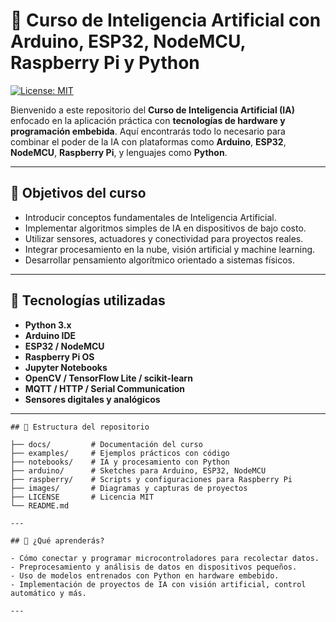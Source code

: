 # 🤖 Curso de Inteligencia Artificial con Arduino, ESP32, NodeMCU, Raspberry Pi y Python

[![License: MIT](https://img.shields.io/badge/License-MIT-yellow.svg)](https://opensource.org/licenses/MIT)

Bienvenido a este repositorio del **Curso de Inteligencia Artificial (IA)** enfocado en la aplicación práctica con **tecnologías de hardware y programación embebida**. Aquí encontrarás todo lo necesario para combinar el poder de la IA con plataformas como **Arduino**, **ESP32**, **NodeMCU**, **Raspberry Pi**, y lenguajes como **Python**.

---

## 🎯 Objetivos del curso

- Introducir conceptos fundamentales de Inteligencia Artificial.
- Implementar algoritmos simples de IA en dispositivos de bajo costo.
- Utilizar sensores, actuadores y conectividad para proyectos reales.
- Integrar procesamiento en la nube, visión artificial y machine learning.
- Desarrollar pensamiento algorítmico orientado a sistemas físicos.

---

## 🧰 Tecnologías utilizadas

- **Python 3.x**
- **Arduino IDE**
- **ESP32 / NodeMCU**
- **Raspberry Pi OS**
- **Jupyter Notebooks**
- **OpenCV / TensorFlow Lite / scikit-learn**
- **MQTT / HTTP / Serial Communication**
- **Sensores digitales y analógicos**

---
```plaintext
## 📁 Estructura del repositorio

├── docs/         # Documentación del curso
├── examples/     # Ejemplos prácticos con código
├── notebooks/    # IA y procesamiento con Python
├── arduino/      # Sketches para Arduino, ESP32, NodeMCU
├── raspberry/    # Scripts y configuraciones para Raspberry Pi
├── images/       # Diagramas y capturas de proyectos
├── LICENSE       # Licencia MIT
└── README.md  

---

## 🚀 ¿Qué aprenderás?

- Cómo conectar y programar microcontroladores para recolectar datos.
- Preprocesamiento y análisis de datos en dispositivos pequeños.
- Uso de modelos entrenados con Python en hardware embebido.
- Implementación de proyectos de IA con visión artificial, control automático y más.

---

